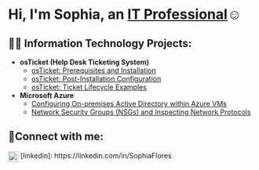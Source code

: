 <h1>Hi, I'm Sophia, an <a href="https://linkedin.com/in/SophiaFlores">IT Professional</a>☺</h1>

<h2>👨‍💻 Information Technology Projects:</h2>

- <b>osTicket (Help Desk Ticketing System)</b>
  - [osTicket: Prerequisites and Installation](https://github.com/SophiaFloresTech/osticket-prereqs)
  - [osTicket: Post-Installation Configuration](https://github.com/SophiaFlores/post-install-config)
  - [osTicket: Ticket Lifecycle Examples](https://github.com/SophiaFloresTech/ticket-lifecycle)
- <b>Microsoft Azure</b>
  - [Configuring On-premises Active Directory within Azure VMs](https://github.com/SophiaFloresTech/configure-ad)
  - [Network Security Groups (NSGs) and Inspecting Network Protocols](https://github.com/SophiaFloresTech/azure-network-protocols)

<h2>🤳Connect with me:</h2>

<img align="left" alt="Sophia | LinkedIn" width="22px" src="https://cdn.jsdelivr.net/npm/simple-icons@v3/icons/linkedin.svg" />
[linkedin]: https://linkedin.com/in/SophiaFlores
